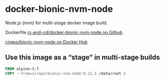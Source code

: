 # docker-bionic-nvm-node

Node.js (nvm) for multi-stage docker image build.

Dockerfile [ci-and-cd/docker-bionic-nvm-node on Github](https://github.com/ci-and-cd/docker-bionic-nvm-node)

[cirepo/bionic-nvm-node on Docker Hub](https://hub.docker.com/r/cirepo/bionic-nvm-node/)

## Use this image as a “stage” in multi-stage builds

```dockerfile
FROM alpine:3.7
COPY --from=cirepo/bionic-nvm-node:9.11.1 /data/root /
```
